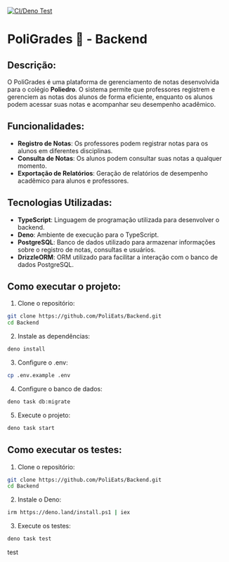 [![CI/Deno Test](https://github.com/PoliEats/Backend/actions/workflows/deno_test.yml/badge.svg)](https://github.com/PoliEats/Backend/actions/workflows/deno_test.yml)

# PoliGrades 📓 - Backend

## Descrição:

O PoliGrades é uma plataforma de gerenciamento de notas desenvolvida para o colégio **Poliedro**.
O sistema permite que professores registrem e gerenciem as notas dos alunos de forma eficiente, enquanto os alunos podem acessar suas notas e acompanhar seu desempenho acadêmico.

## Funcionalidades:

- **Registro de Notas**: Os professores podem registrar notas para os alunos em diferentes disciplinas.
- **Consulta de Notas**: Os alunos podem consultar suas notas a qualquer momento.
- **Exportação de Relatórios**: Geração de relatórios de desempenho acadêmico para alunos e professores.


## Tecnologias Utilizadas:

- **TypeScript**: Linguagem de programação utilizada para desenvolver o backend.
- **Deno**: Ambiente de execução para o TypeScript.
- **PostgreSQL**: Banco de dados utilizado para armazenar informações sobre o
  registro de notas, consultas e usuários.
- **DrizzleORM**: ORM utilizado para facilitar a interação com o banco de dados
  PostgreSQL.

## Como executar o projeto:

1. Clone o repositório:

```bash
git clone https://github.com/PoliEats/Backend.git
cd Backend
```

2. Instale as dependências:

```bash
deno install
```

3. Configure o .env:

```bash
cp .env.example .env
```

4. Configure o banco de dados:

```bash
deno task db:migrate
```

5. Execute o projeto:

```bash
deno task start
```

## Como executar os testes:

1. Clone o repositório:

```bash
git clone https://github.com/PoliEats/Backend.git
cd Backend
```

2. Instale o Deno:

```bash
irm https://deno.land/install.ps1 | iex
```

3. Execute os testes:

```bash
deno task test
```

test
